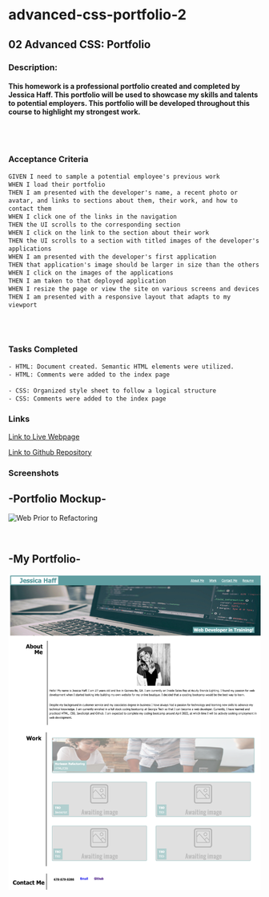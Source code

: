 # advanced-css-portfolio-2

## 02 Advanced CSS: Portfolio

### Description:
#### This homework is a professional portfolio created and completed by Jessica Haff. This portfolio will be used to showcase my skills and talents to potential employers. This portfolio will be developed throughout this course to highlight my strongest work.
<br>
<br>

### Acceptance Criteria
```
GIVEN I need to sample a potential employee's previous work
WHEN I load their portfolio
THEN I am presented with the developer's name, a recent photo or avatar, and links to sections about them, their work, and how to contact them
WHEN I click one of the links in the navigation
THEN the UI scrolls to the corresponding section
WHEN I click on the link to the section about their work
THEN the UI scrolls to a section with titled images of the developer's applications
WHEN I am presented with the developer's first application
THEN that application's image should be larger in size than the others
WHEN I click on the images of the applications
THEN I am taken to that deployed application
WHEN I resize the page or view the site on various screens and devices
THEN I am presented with a responsive layout that adapts to my viewport
```
<br>
<br>

### Tasks Completed
```
- HTML: Document created. Semantic HTML elements were utilized.  
- HTML: Comments were added to the index page

- CSS: Organized style sheet to follow a logical structure
- CSS: Comments were added to the index page
```

### Links
[Link to Live Webpage](https://jesshaff.github.io/advanced-css-portfolio-2/) 

[Link to Github Repository](https://github.com/jesshaff/advanced-css-portfolio-2)

### Screenshots
## -Portfolio Mockup-

![Web Prior to Refactoring](assets/images/mockup_screenshot.png)

<br>

## -My Portfolio-

![Webpage After Refactoring](assets/images/my_portfolio_screenshot.png)
